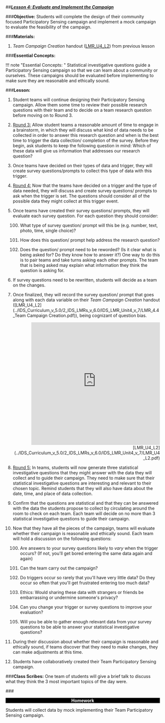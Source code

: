 ##***<u>Lesson 4: Evaluate and Implement the Campaign</u>***

###**Objective:**
Students will complete the design of their community focused Participatory Sensing campaign and implement a mock campaign to evaluate the feasibility of the campaign.

###**Materials:**
1. *Team Campaign Creation* handout ([LMR_U4_L2](../IDS_Curriculum_v_5.0/2_IDS_LMRs_v_6.0/IDS_LMR_Unit4_v_7/LMR_U4_L2.pdf)) from previous lesson

###**Essential Concepts:**

!!! note "Essential Concepts: "
    Statistical investigative questions guide a Participatory Sensing campaign so that we can learn about a
    community or ourselves. These campaigns should be evaluated before implementing to make sure they are
    reasonable and ethically sound.

###**Lesson:**
1. Student teams will continue designing their Participatory Sensing campaign. Allow them some time to review their possible research questions with their team and to decide on a team research question before moving on to Round 3.

2. <u>Round 3:</u> Allow student teams a reasonable amount of time to engage in a brainstorm, in which
they will discuss what kind of data needs to be collected in order to answer this research question
and when is the best time to trigger the data collection/ completion of the survey. Before they
begin, ask students to keep the following question in mind: Which of these data will give us
information that addresses our research question?

3. Once teams have decided on their types of data and trigger, they will create survey questions/prompts to collect this type of data with this trigger.

4. <u>Round 4:</u> Now that the teams have decided on a trigger and the type of data needed, they will
discuss and create survey questions/ prompts to ask when the trigger is set. The questions should
consider all of the possible data they might collect at this trigger event.

5. Once teams have created their survey questions/ prompts, they will evaluate each survey
question. For each question they should consider:

    100. What type of survey question/ prompt will this be (e.g. number, text, photo,
    time, single choice)?

    100. How does this question/ prompt help address the research question?

    100. Does the question/ prompt need to be reworded? (Is it clear what is being asked for? Do
    they know how to answer it?) One way to do this is to pair teams and take turns asking
    each other prompts. The team that is being asked may explain what information they
    think the question is asking for.

6. If survey questions need to be rewritten, students will decide as a team on the changes.

7. Once finalized, they will record the survey question/ prompt that goes along with each data
variable on their *Team Campaign Creation* handout ([LMR_U4_L2](../IDS_Curriculum_v_5.0/2_IDS_LMRs_v_6.0/IDS_LMR_Unit4_v_7/LMR_4.4 _Team Campaign Creation.pdf)), being cognizant of question bias.

    <div align="right"><iframe src="https://docs.google.com/viewerng/viewer?url=https://ids-curriculum.idsucla.org/IDS_Curriculum_v_5.0/2_IDS_LMRs_v_6.0/IDS_LMR_Unit4_v_7/LMR_U4_L2.pdf&embedded=true" style=" width:420px;height:400px;" frameborder="0"></iframe><br>[LMR_U4_L2](../IDS_Curriculum_v_5.0/2_IDS_LMRs_v_6.0/IDS_LMR_Unit4_v_7/LMR_U4_L2.pdf)</div>

8. <u>Round 5:</u> In teams, students will now generate three statistical investigative questions that they might answer
with the data they will collect and to guide their campaign. They need to make sure that their
statistical investigative questions are interesting and relevant to their chosen topic. Remind students that they will also have data about the date,
time, and place of data collection.

9. Confirm that the questions are statistical and that they can be answered with the data the
students propose to collect by circulating around the room to check on each team. Each team will
decide on no more than 3 statistical investigative questions to guide their campaign.

10. Now that they have all the pieces of the campaign, teams will evaluate whether their campaign is
reasonable and ethically sound. Each team will hold a discussion on the following questions:

    100. Are answers to your survey questions likely to *vary* when the trigger occurs? (If not, you'll
    get bored entering the same data again and again)

    100. Can the team carry out the campaign?

    100. Do triggers occur so rarely that you'll have very little data? Do they occur so often that
    you'll get frustrated entering too much data?

    100. Ethics: Would sharing these data with strangers or friends be embarrassing or undermine
    someone's privacy?

    100. Can you change your trigger or survey questions to improve your evaluation?

    100. Will you be able to gather enough relevant data from your survey questions to be able to
    answer your statistical investigative questions?

11. During their discussion about whether their campaign is reasonable and ethically sound, if teams discover that they need to make changes, they can make adjustments at this time.

12. Students have collaboratively created their Team Participatory Sensing campaign.

###**Class Scribes:**
One team of students will give a brief talk to discuss what they think the 3 most important topics of the
day were.

###<p style="background: black; color: white; text-align: center;">**Homework**</p>
Students will collect data by mock implementing their Team Participatory Sensing campaign.